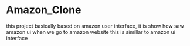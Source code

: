 # Amazon_Clone
this project basically based on amazon user interface, it is show how saw amazon ui when we go to amazon website
this is simillar to amazon  ui interface
